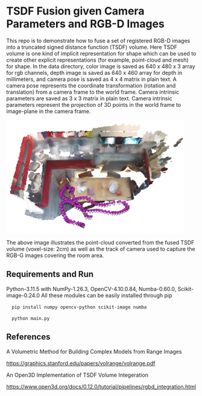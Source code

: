 # TSDF Fusion given Camera Parameters and RGB-D Images

This repo is to demonstrate how to fuse a set of registered RGB-D images into a truncated signed distance function
(TSDF) volume. Here TSDF volume is one kind of implicit representation for shape which can be used to create other explicit
representations (for example, point-cloud and mesh) for shape. In the data directory, color image is saved as 640 x 480 x 3 array for rgb channels, depth image is saved as 640 x 460 array for depth in millimeters, and camera pose is saved as 4 x 4 matrix in plain text. A camera pose represents the coordinate transformation (rotation and translation) from a camera frame to the world frame.
Camera intrinsic parameters are saved as 3 x 3 matrix in plain text. Camera intrinsic parameters represent the projection of 3D points in the world frame to image-plane in the camera frame.

<img src="image/1.png" height=300px />

The above image illustrates the point-cloud converted from the fused TSDF volume (voxel-size: 2cm) as well as the track of camera used to capture the RGB-G images covering the room area.
 
## Requirements and Run
Python-3.11.5 with NumPy-1.26.3, OpenCV-4.10.0.84, Numba-0.60.0, Scikit-image-0.24.0 All these modules can be easily installed through pip

```shell
  pip install numpy opencv-python scikit-image numba
```
```shell
  python main.py
```

## References
A Volumetric Method for Building Complex Models from Range Images

https://graphics.stanford.edu/papers/volrange/volrange.pdf

An Open3D Implementation of TSDF Volume Integeration

https://www.open3d.org/docs/0.12.0/tutorial/pipelines/rgbd_integration.html
